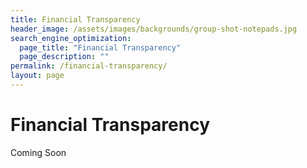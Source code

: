 ```yaml
---
title: Financial Transparency
header_image: /assets/images/backgrounds/group-shot-notepads.jpg
search_engine_optimization:
  page_title: "Financial Transparency"
  page_description: ""
permalink: /financial-transparency/
layout: page
---
```


# Financial Transparency

Coming Soon